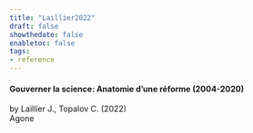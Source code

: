 ```yaml
---
title: "Laillier2022"
draft: false
showthedate: false
enabletoc: false
tags:
- reference
---
```


#### **Gouverner la science: Anatomie d’une réforme (2004-2020)**     
by Laillier J., Topalov C. (2022)         
Agone      


